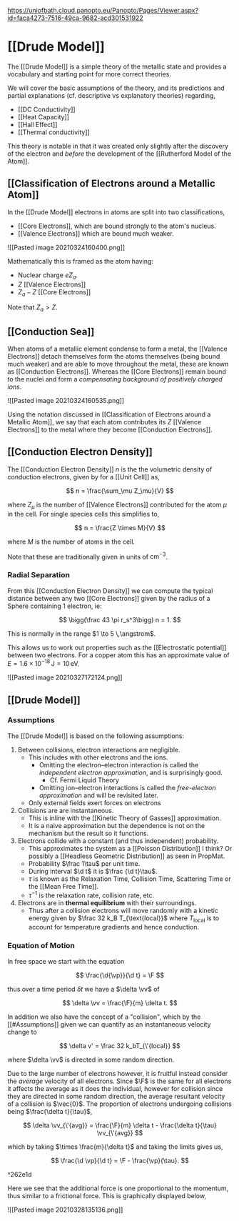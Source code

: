 https://uniofbath.cloud.panopto.eu/Panopto/Pages/Viewer.aspx?id=faca4273-7516-49ca-9682-acd301531922

# [[Drude Model]]

The [[Drude Model]] is a simple theory of the metallic state and provides a vocabulary and starting point for more correct theories.

We will cover the basic assumptions of the theory, and its predictions and partial explanations (cf. descriptive vs explanatory theories) regarding,

- [[DC Conductivity]]
- [[Heat Capacity]]
- [[Hall Effect]]
- [[Thermal conductivity]]

This theory is notable in that it was created only slightly after the discovery of the electron and *before* the development of the [[Rutherford Model of the Atom]].

## [[Classification of Electrons around a Metallic Atom]]

In the [[Drude Model]] electrons in atoms are split into two classifications,

- [[Core Electrons]], which are bound strongly to the atom's nucleus.
- [[Valence Electrons]] which are bound much weaker.

![[Pasted image 20210324160400.png]]

Mathematically this is framed as the atom having:

- Nuclear charge $eZ_a$.
- $Z$ [[Valence Electrons]]
- $Z_a-Z$ [[Core Electrons]]

Note that $Z_a > Z$.

## [[Conduction Sea]]

When atoms of a metallic element condense to form a metal, the [[Valence Electrons]] detach themselves form the atoms themselves (being bound much weaker) and are able to move throughout the metal, these are known as [[Conduction Electrons]]. Whereas the [[Core Electrons]] remain bound to the nuclei and form a *compensating background of positively charged ions*.

![[Pasted image 20210324160535.png]]

Using the notation discussed in [[Classification of Electrons around a Metallic Atom]], we say that each atom contributes its $Z$ [[Valence Electrons]] to the metal where they become [[Conduction Electrons]].


## [[Conduction Electron Density]]

The [[Conduction Electron Density]] $n$ is the the volumetric density of conduction electrons, given by for a [[Unit Cell]] as,

$$
n = \frac{\sum_\mu Z_\mu}{V}
$$

where $Z_\mu$ is the number of [[Valence Electrons]] contributed for the atom $\mu$ in the cell. For single species cells this simplifies to,

$$
n = \frac{Z \times M}{V}
$$

where $M$ is the number of atoms in the cell.

Note that these are traditionally given in units of $\mathrm{cm}^{-3}$.

### Radial Separation

From this [[Conduction Electron Density]] we can compute the typical distance between any two [[Core Electrons]] given by the radius of a Sphere containing 1 electron, ie:

$$
\bigg(\frac 43 \pi r_s^3\bigg) n = 1.
$$

This is normally in the range $1 \to 5 \,\angstrom$.

This allows us to work out properties such as the [[Electrostatic potential]] between two electrons. For a copper atom this has an approximate value of $E = 1.6 \times 10^{-18}\,\mathrm{J} = 10 \,\mathrm{eV}$.

![[Pasted image 20210327172124.png]]

## [[Drude Model]]

### Assumptions

The [[Drude Model]] is based on the following assumptions:

1. Between collisions, electron interactions are negligible.
	- This includes with other electrons and the ions.
		- Omitting the electron–electron interaction is called the *independent electron approximation*, and is surprisingly good.
			- Cf. Fermi Liquid Theory
		- Omitting ion–electron interactions is called the *free-electron approximation* and will be revisited later.
	- Only external fields exert forces on electrons
2. Collisions are are instantaneous.
	- This is inline with the [[Kinetic Theory of Gasses]] approximation.
	- It is a naive approximation but the dependence is not on the mechanism but the result so it functions.
3. Electrons collide with a constant (and thus independent) probability.
	- This approximates the system as a [[Poisson Distribution]] I think? Or possibly a [[Headless Geometric Distribution]] as seen in PropMat.
	- Probability $\frac 1\tau$ per unit time.
	- During interval $\d t$ it is $\frac {\d t}\tau$.
	- $\tau$ is known as the Relaxation Time, Collision Time, Scattering Time or the [[Mean Free Time]].
	- $\tau^{-1}$ is the relaxation rate, collision rate, etc.
4. Electrons are in **thermal equilibrium** with their surroundings.
	- Thus after a collision electrons will move randomly with a kinetic energy given by $\frac 32 k_B T_{\text{local}}$ where $T_{\text{local}}$ is to account for temperature gradients and hence conduction.

### Equation of Motion

In free space we start with the equation

$$
\frac{\d{\vp}}{\d t} = \F
$$

thus over a time period $\delta t$ we have a $\delta \vv$ of

$$
\delta \vv = \frac{\F}{m} \delta t.
$$

In addition we also have the concept of a "collision", which by the [[#Assumptions]] given we can quantify as an instantaneous velocity change to

$$
\delta v' = \frac 32 k_bT_{\'{local}} 
$$

where $\delta \vv$ is directed in some random direction.

Due to the large number of electrons however, it is fruitful instead consider the *average* velocity of all electrons. Since $\F$ is the same for all electrons it affects the average as it does the individual, however for collision since they are directed in some random direction, the average resultant velocity of a collision is $\vec{0}$. The proportion of electrons undergoing collisions being $\frac{\delta t}{\tau}$,

$$
\delta \vv_{\'{avg}} = \frac{\F}{m} \delta t - \frac{\delta t}{\tau} \vv_{\'{avg}}
$$

which by taking $\times \frac{m}{\delta t}$ and taking the limits gives us,

$$
\frac{\d \vp}{\d t} = \F - \frac{\vp}{\tau}.
$$

^262e1d

Here we see that the additional force is one proportional to the momentum, thus similar to a frictional force. This is graphically displayed below,

![[Pasted image 20210328135136.png]]
